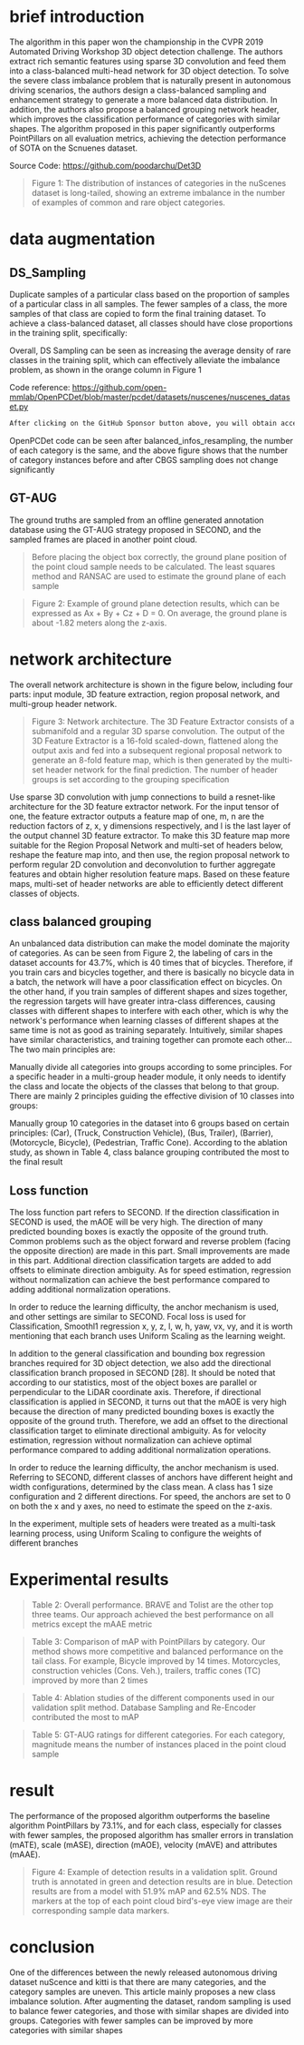 #  brief introduction 

 The algorithm in this paper won the championship in the CVPR 2019 Automated Driving Workshop 3D object detection challenge. The authors extract rich semantic features using sparse 3D convolution and feed them into a class-balanced multi-head network for 3D object detection. To solve the severe class imbalance problem that is naturally present in autonomous driving scenarios, the authors design a class-balanced sampling and enhancement strategy to generate a more balanced data distribution. In addition, the authors also propose a balanced grouping network header, which improves the classification performance of categories with similar shapes. The algorithm proposed in this paper significantly outperforms PointPillars on all evaluation metrics, achieving the detection performance of SOTA on the Scnuenes dataset. 

 Source Code: https://github.com/poodarchu/Det3D 

>  Figure 1: The distribution of instances of categories in the nuScenes dataset is long-tailed, showing an extreme imbalance in the number of examples of common and rare object categories. 

#  data augmentation 

##  DS_Sampling 

 Duplicate samples of a particular class based on the proportion of samples of a particular class in all samples. The fewer samples of a class, the more samples of that class are copied to form the final training dataset. To achieve a class-balanced dataset, all classes should have close proportions in the training split, specifically: 

 Overall, DS Sampling can be seen as increasing the average density of rare classes in the training split, which can effectively alleviate the imbalance problem, as shown in the orange column in Figure 1 

 Code reference: https://github.com/open-mmlab/OpenPCDet/blob/master/pcdet/datasets/nuscenes/nuscenes_dataset.py 

  ```python  
After clicking on the GitHub Sponsor button above, you will obtain access permissions to my private code repository ( https://github.com/slowlon/my_code_bar ) to view this blog code. By searching the code number of this blog, you can find the code you need, code number is: 2024020309573797901
  ```  
 OpenPCDet code can be seen after balanced_infos_resampling, the number of each category is the same, and the above figure shows that the number of category instances before and after CBGS sampling does not change significantly 

##  GT-AUG 

 The ground truths are sampled from an offline generated annotation database using the GT-AUG strategy proposed in SECOND, and the sampled frames are placed in another point cloud. 

>  Before placing the object box correctly, the ground plane position of the point cloud sample needs to be calculated. The least squares method and RANSAC are used to estimate the ground plane of each sample 

>  Figure 2: Example of ground plane detection results, which can be expressed as Ax + By + Cz + D = 0. On average, the ground plane is about -1.82 meters along the z-axis. 

#  network architecture 

 The overall network architecture is shown in the figure below, including four parts: input module, 3D feature extraction, region proposal network, and multi-group header network. 

>  Figure 3: Network architecture. The 3D Feature Extractor consists of a submanifold and a regular 3D sparse convolution. The output of the 3D Feature Extractor is a 16-fold scaled-down, flattened along the output axis and fed into a subsequent regional proposal network to generate an 8-fold feature map, which is then generated by the multi-set header network for the final prediction. The number of header groups is set according to the grouping specification 

 Use sparse 3D convolution with jump connections to build a resnet-like architecture for the 3D feature extractor network. For the input tensor of one, the feature extractor outputs a feature map of one, m, n are the reduction factors of z, x, y dimensions respectively, and l is the last layer of the output channel 3D feature extractor. To make this 3D feature map more suitable for the Region Proposal Network and multi-set of headers below, reshape the feature map into, and then use, the region proposal network to perform regular 2D convolution and deconvolution to further aggregate features and obtain higher resolution feature maps. Based on these feature maps, multi-set of header networks are able to efficiently detect different classes of objects. 

##  class balanced grouping 

 An unbalanced data distribution can make the model dominate the majority of categories. As can be seen from Figure 2, the labeling of cars in the dataset accounts for 43.7%, which is 40 times that of bicycles. Therefore, if you train cars and bicycles together, and there is basically no bicycle data in a batch, the network will have a poor classification effect on bicycles. On the other hand, if you train samples of different shapes and sizes together, the regression targets will have greater intra-class differences, causing classes with different shapes to interfere with each other, which is why the network's performance when learning classes of different shapes at the same time is not as good as training separately. Intuitively, similar shapes have similar characteristics, and training together can promote each other... The two main principles are: 

 Manually divide all categories into groups according to some principles. For a specific header in a multi-group header module, it only needs to identify the class and locate the objects of the classes that belong to that group. There are mainly 2 principles guiding the effective division of 10 classes into groups: 

 Manually group 10 categories in the dataset into 6 groups based on certain principles: (Car), (Truck, Construction Vehicle), (Bus, Trailer), (Barrier), (Motorcycle, Bicycle), (Pedestrian, Traffic Cone). According to the ablation study, as shown in Table 4, class balance grouping contributed the most to the final result 

##  Loss function 

 The loss function part refers to SECOND. If the direction classification in SECOND is used, the mAOE will be very high. The direction of many predicted bounding boxes is exactly the opposite of the ground truth. Common problems such as the object forward and reverse problem (facing the opposite direction) are made in this part. Small improvements are made in this part. Additional direction classification targets are added to add offsets to eliminate direction ambiguity. As for speed estimation, regression without normalization can achieve the best performance compared to adding additional normalization operations. 

 In order to reduce the learning difficulty, the anchor mechanism is used, and other settings are similar to SECOND. Focal loss is used for Classification, Smoothl1 regression x, y, z, l, w, h, yaw, vx, vy, and it is worth mentioning that each branch uses Uniform Scaling as the learning weight. 

 In addition to the general classification and bounding box regression branches required for 3D object detection, we also add the directional classification branch proposed in SECOND [28]. It should be noted that according to our statistics, most of the object boxes are parallel or perpendicular to the LiDAR coordinate axis. Therefore, if directional classification is applied in SECOND, it turns out that the mAOE is very high because the direction of many predicted bounding boxes is exactly the opposite of the ground truth. Therefore, we add an offset to the directional classification target to eliminate directional ambiguity. As for velocity estimation, regression without normalization can achieve optimal performance compared to adding additional normalization operations. 

 In order to reduce the learning difficulty, the anchor mechanism is used. Referring to SECOND, different classes of anchors have different height and width configurations, determined by the class mean. A class has 1 size configuration and 2 different directions. For speed, the anchors are set to 0 on both the x and y axes, no need to estimate the speed on the z-axis. 

 In the experiment, multiple sets of headers were treated as a multi-task learning process, using Uniform Scaling to configure the weights of different branches 

#  Experimental results 

>  Table 2: Overall performance. BRAVE and Tolist are the other top three teams. Our approach achieved the best performance on all metrics except the mAAE metric 

>  Table 3: Comparison of mAP with PointPillars by category. Our method shows more competitive and balanced performance on the tail class. For example, Bicycle improved by 14 times. Motorcycles, construction vehicles (Cons. Veh.), trailers, traffic cones (TC) improved by more than 2 times 

>  Table 4: Ablation studies of the different components used in our validation split method. Database Sampling and Re-Encoder contributed the most to mAP 

>  Table 5: GT-AUG ratings for different categories. For each category, magnitude means the number of instances placed in the point cloud sample 

#  result 

 The performance of the proposed algorithm outperforms the baseline algorithm PointPillars by 73.1%, and for each class, especially for classes with fewer samples, the proposed algorithm has smaller errors in translation (mATE), scale (mASE), direction (mAOE), velocity (mAVE) and attributes (mAAE). 

>  Figure 4: Example of detection results in a validation split. Ground truth is annotated in green and detection results are in blue. Detection results are from a model with 51.9% mAP and 62.5% NDS. The markers at the top of each point cloud bird's-eye view image are their corresponding sample data markers. 

#  conclusion 

 One of the differences between the newly released autonomous driving dataset nuScence and kitti is that there are many categories, and the category samples are uneven. This article mainly proposes a new class imbalance solution. After augmenting the dataset, random sampling is used to balance fewer categories, and those with similar shapes are divided into groups. Categories with fewer samples can be improved by more categories with similar shapes 

